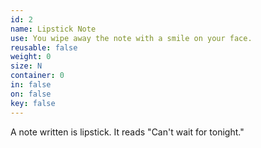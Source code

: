 ```yaml
---
id: 2
name: Lipstick Note
use: You wipe away the note with a smile on your face.
reusable: false
weight: 0
size: N
container: 0
in: false
on: false
key: false
---
```

A note written is lipstick. It reads "Can't wait for tonight."
